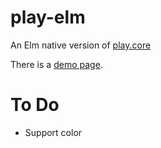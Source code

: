 # play-elm
An Elm native version of [play.core](https://github.com/ertdfgcvb/play.core)

There is a [demo page](https://newmana.github.io/play-elm/).
                                      
# To Do
* Support color

